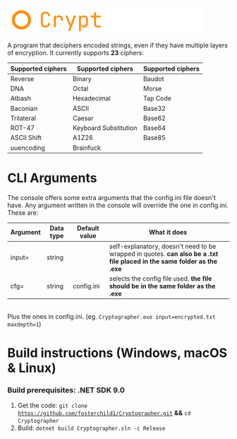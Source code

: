 <img src="https://github.com/fosterchild1/Cryptographer/blob/master/resources/icon.ico" width="64" height="64"> <img src="https://github.com/fosterchild1/Cryptographer/blob/master/resources/text.png" width="381" height="61"> 

A program that deciphers encoded strings, even if they have multiple layers of encryption. It currently supports <b>23</b> ciphers:
<br/>

| Supported ciphers | Supported ciphers | Supported ciphers |
| ---  | --- | --- |
| Reverse | Binary | Baudot |
| DNA | Octal | Morse |
| Atbash | Hexadecimal | Tap Code |
| Baconian | ASCII | Base32 |
| Trilateral | Caesar | Base62 |
| ROT-47 | Keyboard Substitution | Base64 |
| ASCII Shift | A1Z26 | Base85 |
| uuencoding | Brainfuck |

# CLI Arguments
The console offers some extra arguments that the config.ini file doesn't have. Any argument written in the console will override the one in config.ini. These are:
<br/>

| Argument | Data type | Default value | What it does |
| ---  | --- | --- | --- |
| input= | string | | self-explanatory, doesn't need to be wrapped in quotes. <b>can also be a .txt file placed in the same folder as the .exe</b> |
| cfg= | string | config.ini | selects the config file used. <b>the file should be in the same folder as the .exe</b> |
<br/>
Plus the ones in config.ini. (eg. <code>Cryptographer.exe input=encrypted.txt maxdepth=1</code>)

# Build instructions (Windows, macOS & Linux)
### Build prerequisites: .NET SDK 9.0
1. Get the code: <code>git clone https://github.com/fosterchild1/Cryptographer.git</code> <b>&&</b> <code>cd Cryptographer</code>
2. Build: <code>dotnet build Cryptographer.sln -c Release</code>
